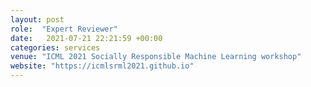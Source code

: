 ```yaml
---
layout: post
role:  "Expert Reviewer"
date:   2021-07-21 22:21:59 +00:00
categories: services
venue: "ICML 2021 Socially Responsible Machine Learning workshop"
website: "https://icmlsrml2021.github.io"
---
```

